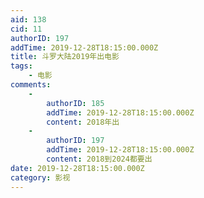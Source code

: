 ```yaml
---
aid: 138
cid: 11
authorID: 197
addTime: 2019-12-28T18:15:00.000Z
title: 斗罗大陆2019年出电影
tags:
    - 电影
comments:
    -
        authorID: 185
        addTime: 2019-12-28T18:15:00.000Z
        content: 2018年出
    -
        authorID: 197
        addTime: 2019-12-28T18:15:00.000Z
        content: 2018到2024都要出
date: 2019-12-28T18:15:00.000Z
category: 影视
---
```



